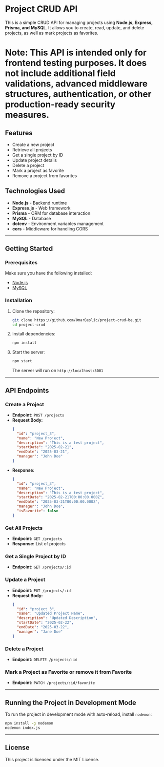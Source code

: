 # Project CRUD API

This is a simple CRUD API for managing projects using **Node.js, Express, Prisma, and MySQL**. It allows you to create, read, update, and delete projects, as well as mark projects as favorites.
#  Note: This API is intended only for frontend testing purposes. It does not include additional field validations, advanced middleware structures, authentication, or other production-ready security measures.

## Features
- Create a new project
- Retrieve all projects
- Get a single project by ID
- Update project details
- Delete a project
- Mark a project as favorite
- Remove a project from favorites

## Technologies Used
- **Node.js** - Backend runtime
- **Express.js** - Web framework
- **Prisma** - ORM for database interaction
- **MySQL** - Database
- **dotenv** - Environment variables management
- **cors** - Middleware for handling CORS

---

## Getting Started

### Prerequisites
Make sure you have the following installed:
- [Node.js](https://nodejs.org/)
- [MySQL](https://www.mysql.com/)

### Installation
1. Clone the repository:
   ```sh
   git clone https://github.com/OmarBeslic/project-crud-be.git
   cd project-crud
   ```

2. Install dependencies:
   ```sh
   npm install
   ```

3. Start the server:
   ```sh
   npm start
   ```
   The server will run on `http://localhost:3001`

---

## API Endpoints

### Create a Project
- **Endpoint:** `POST /projects`
- **Request Body:**
  ```json
  {
    "id": "project_3",
    "name": "New Project",
    "description": "This is a test project",
    "startDate": "2025-02-21",
    "endDate": "2025-03-21",
    "manager": "John Doe"
  }
  ```
- **Response:**
  ```json
  {
    "id": "project_3",
    "name": "New Project",
    "description": "This is a test project",
    "startDate": "2025-02-21T00:00:00.000Z",
    "endDate": "2025-03-21T00:00:00.000Z",
    "manager": "John Doe",
    "isFavorite": false
  }
  ```

### Get All Projects
- **Endpoint:** `GET /projects`
- **Response:** List of projects

### Get a Single Project by ID
- **Endpoint:** `GET /projects/:id`

### Update a Project
- **Endpoint:** `PUT /projects/:id`
- **Request Body:**
  ```json
  {
    "id": "project_3",
    "name": "Updated Project Name",
    "description": "Updated Description",
    "startDate": "2025-02-22",
    "endDate": "2025-03-22",
    "manager": "Jane Doe"
  }
  ```

### Delete a Project
- **Endpoint:** `DELETE /projects/:id`

### Mark a Project as Favorite or remove it from Favorite
- **Endpoint:** `PATCH /projects/:id/favorite`

---

## Running the Project in Development Mode
To run the project in development mode with auto-reload, install `nodemon`:
```sh
npm install -g nodemon
nodemon index.js
```

---

## License
This project is licensed under the MIT License.
